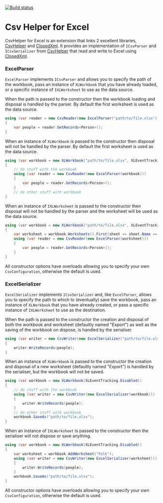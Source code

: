 [![Build status](https://ci.appveyor.com/api/projects/status/bqh412kdla4peqsw?svg=true)](https://ci.appveyor.com/project/christophano/csvhelper-excel)
# Csv Helper for Excel

CsvHelper for Excel is an extension that links 2 excellent libraries, [CsvHelper](http://csvhelper.com) and [ClosedXml](https://github.com/closedxml/closedxml).
It provides an implementation of `ICsvParser` and `ICsvSerializer` from [CsvHelper](http://csvhelper.com) that read and write to Excel using [ClosedXml](https://github.com/closedxml/closedxml).

### ExcelParser
`ExcelParser` implements `ICsvParser` and allows you to specify the path of the workbook, pass an instance of `XLWorkbook` that you have already loaded, or a specific instance of `IXLWorksheet` to use as the data source.

When the path is passed to the constructor then the workbook loading and disposal is handled by the parser. By default the first worksheet is used as the data source.
```csharp
using (var reader = new CsvReader(new ExcelParser("path/to/file.xlsx")))
{
    var people = reader.GetRecords<Person>();
}
```
When an instance of `XLWorkbook` is passed to the constructor then disposal will not be handled by the parser. By default the first worksheet is used as the data source.
```csharp
using (var workbook = new XLWorkbook("path/to/file.xlsx", XLEventTracking.Disabled))
{
    // do stuff with the workbook
    using (var reader = new CsvReader(new ExcelParser(workbook)))
    {
        var people = reader.GetRecords<Person>();
    }
    // do other stuff with workbook
}
```
When an instance of `IXLWorksheet` is passed to the constructor then disposal will not be handled by the parser and the worksheet will be used as the data source.
```csharp
using (var workbook = new XLWorkbook("path/to/file.xlsx", XLEventTracking.Disabled))
{
    var worksheet = workbook.Worksheets().First(sheet => sheet.Name == "Folk");
    using (var reader = new CsvReader(new ExcelParser(worksheet)))
    {
        var people = reader.GetRecords<Person>();
    }
}
```
All constructor options have overloads allowing you to specify your own `CsvConfiguration`, otherwise the default is used.

### ExcelSerializer
`ExcelSerializer` implements `ICsvSerializer` and, like `ExcelParser`, allows you to specify the path to which to (eventually) save the workbook, pass an instance of `XLWorkbook` that you have already created, or pass a specific instance of `IXLWorksheet` to use as the destination.

When the path is passed to the constructor the creation and disposal of both the workbook and worksheet (defaultly named "Export") as well as the saving of the workbook on dispose, is handled by the serialiser.
```csharp
using (var writer = new CsvWriter(new ExcelSerializer("path/to/file.xlsx")))
{
    writer.WriteRecords(people);
}
```
When an instance of `XLWorkbook` is passed to the constructor the creation and disposal of a new worksheet (defaultly named "Export") is handled by the serialiser, but the workbook will not be saved.
```csharp
using (var workbook = new XLWorkbook(XLEventTracking.Disabled))
{
    // do stuff with the workbook
    using (var writer = new CsvWriter(new ExcelSerializer(workbook)))
    {
        writer.WriteRecords(people);
    }
    // do other stuff with workbook
    workbook.SaveAs("path/to/file.xlsx");
}
```
When an instance of `IXLWorksheet` is passed to the constructor then the serialiser will not dispose or save anything.
```csharp
using (var workbook = new XLWorkbook(XLEventTracking.Disabled))
{
    var worksheet = workbook.AddWorksheet("Folk");
    using (var writer = new CsvWriter(new ExcelSerializer(worksheet)))
    {
        writer.WriteRecords(people);
    }
    workbook.SaveAs("path/to/file.xlsx");
}
```
All constructor options have overloads allowing you to specify your own `CsvConfiguration`, otherwise the default is used.
